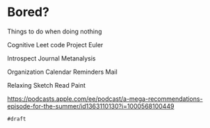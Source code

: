 # Bored?

Things to do when doing nothing

Cognitive
    Leet code
    Project Euler

Introspect
    Journal
    Metanalysis

Organization
    Calendar
    Reminders
    Mail

Relaxing
    Sketch
    Read
    Paint

<https://podcasts.apple.com/ee/podcast/a-mega-recommendations-episode-for-the-summer/id1363110130?i=1000568100449>

`#draft`
